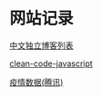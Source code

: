 # 网站记录

[中文独立博客列表](https://github.com/timqian/chinese-independent-blogs)

[clean-code-javascript](https://github.com/ryanmcdermott/clean-code-javascript)

[疫情数据(腾讯)](https://feiyan.wecity.qq.com/wuhan/dist/index.html#/?tab=shishitongbao&randId=0.13653898872564252)